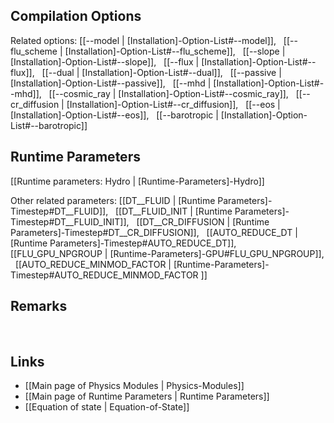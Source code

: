 
## Compilation Options

Related options:
[[--model | [Installation]-Option-List#--model]], &nbsp;
[[--flu_scheme | [Installation]-Option-List#--flu_scheme]], &nbsp;
[[--slope | [Installation]-Option-List#--slope]], &nbsp;
[[--flux | [Installation]-Option-List#--flux]], &nbsp;
[[--dual | [Installation]-Option-List#--dual]], &nbsp;
[[--passive | [Installation]-Option-List#--passive]], &nbsp;
[[--mhd | [Installation]-Option-List#--mhd]], &nbsp;
[[--cosmic_ray | [Installation]-Option-List#--cosmic_ray]], &nbsp;
[[--cr_diffusion | [Installation]-Option-List#--cr_diffusion]], &nbsp;
[[--eos | [Installation]-Option-List#--eos]], &nbsp;
[[--barotropic | [Installation]-Option-List#--barotropic]] &nbsp;


## Runtime Parameters
[[Runtime parameters: Hydro | [Runtime-Parameters]-Hydro]]

Other related parameters:
[[DT__FLUID | [Runtime Parameters]-Timestep#DT__FLUID]], &nbsp;
[[DT__FLUID_INIT | [Runtime Parameters]-Timestep#DT__FLUID_INIT]], &nbsp;
[[DT__CR_DIFFUSION | [Runtime Parameters]-Timestep#DT__CR_DIFFUSION]], &nbsp;
[[AUTO_REDUCE_DT | [Runtime Parameters]-Timestep#AUTO_REDUCE_DT]], &nbsp;
[[FLU_GPU_NPGROUP | [Runtime-Parameters]-GPU#FLU_GPU_NPGROUP]], &nbsp;
[[AUTO_REDUCE_MINMOD_FACTOR | [Runtime-Parameters]-Timestep#AUTO_REDUCE_MINMOD_FACTOR ]] &nbsp;


## Remarks


<br>

## Links
* [[Main page of Physics Modules | Physics-Modules]]
* [[Main page of Runtime Parameters | Runtime Parameters]]
* [[Equation of state | Equation-of-State]]
